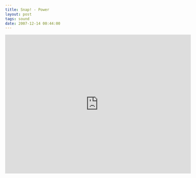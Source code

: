 ```yaml
---
title: Snap! - Power
layout: post
tags: sound
date: 2007-12-14 00:44:00
---
```

<iframe width="603" height="452" src="https://www.youtube.com/embed/j1BNcSBApOU" frameborder="0" allowfullscreen="true"></iframe>

